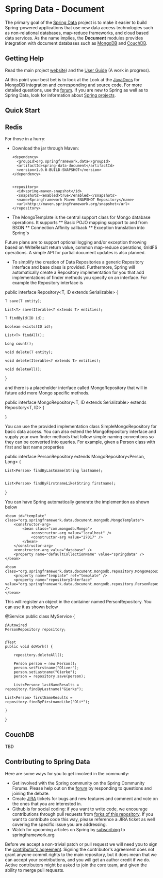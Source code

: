 Spring Data - Document
======================

The primary goal of the [Spring Data](http://www.springsource.org/spring-data) project is to make it easier to build Spring-powered applications that use new data access technologies such as non-relational databases, map-reduce frameworks, and cloud based data services.
As the name implies, the **Document** modules provides integration with document databases such as [MongoDB](http://www.mongodb.org/) and [CouchDB](http://couchdb.apache.org/).

Getting Help
------------

Read the main project [website](http://www.springsource.org/spring-data)) and the [User Guide](http://static.springsource.org/spring-data/datastore-keyvalue/snapshot-site/reference/html/) (A work in progress). 

At this point your best bet is to look at the Look at the [JavaDocs](http://static.springsource.org/spring-data/data-document/docs/1.0.0.BUILD-SNAPSHOT/spring-data-mongodb/apidocs/) for MongoDB integration and corresponding and source code. For more detailed questions, use the [forum](http://forum.springsource.org/forumdisplay.php?f=80). If you are new to Spring as well as to Spring Data, look for information about [Spring projects](http://www.springsource.org/projects). 

Quick Start
-----------

## Redis

For those in a hurry:


* Download the jar through Maven:

      <dependency>
        <groupId>org.springframework.data</groupId>
        <artifactId>spring-data-document</artifactId>
        <version>1.0.0-BUILD-SNAPSHOT</version>
      </dependency> 


      <repository>
        <id>spring-maven-snapshot</id>
        <snapshots><enabled>true</enabled></snapshots>
        <name>Springframework Maven SNAPSHOT Repository</name>
        <url>http://maven.springframework.org/snapshot</url>
      </repository> 


* The MongoTemplate is the central support class for Mongo database operations.  It supports
** Basic POJO mapping support to and from BSON
** Connection Affinity callback
** Exception translation into Spring's 

Future plans are to support optional logging and/or exception throwing based on WriteResult return value, common map-reduce operations, GridFS operations.  A simple API for partial document updates is also planned.

* To simplify the creation of Data Repositories a generic Repository interface and base class is provided.  Furthermore, Spring will automatically create a Repository implementation for you that add implementations of finder methods you specify on an interface.  For example the Repository interface is

public interface Repository<T, ID extends Serializable> {

    T save(T entity);

    List<T> save(Iterable<? extends T> entities);

    T findById(ID id);

    boolean exists(ID id);

    List<T> findAll();

    Long count();

    void delete(T entity);

    void delete(Iterable<? extends T> entities);

    void deleteAll();
}

and there is a placeholder interface called MongoRepository that will in future add more Mongo specific methods.

public interface MongoRepository<T, ID extends Serializable> extends
        Repository<T, ID> {

}

You can use the provided implementation class SimpleMongoRepository for basic data access.  You can also extend the MongoRepository interface and supply your own finder methods that follow simple naming conventions so they can be converted into queries.  For example, given a Person class with first and last name properties

public interface PersonRepository extends MongoRepository<Person, Long> {

    List<Person> findByLastname(String lastname);


    List<Person> findByFirstnameLike(String firstname);
}

You can have Spring automatically generate the implemention as shown below

	<bean id="template" class="org.springframework.data.document.mongodb.MongoTemplate">
		<constructor-arg>
			<bean class="com.mongodb.Mongo">
				<constructor-arg value="localhost" />
				<constructor-arg value="27017" />
			</bean>
		</constructor-arg>
		<constructor-arg value="database" />
		<property name="defaultCollectionName" value="springdata" />
	</bean>

	<bean class="org.springframework.data.document.mongodb.repository.MongoRepositoryFactoryBean">
		<property name="template" ref="template" />
		<property name="repositoryInterface" value="org.springframework.data.document.mongodb.repository.PersonRepository" />
	</bean>

This will register an object in the container named PersonRepository.  You can use it as shown below

@Service
public class MyService {

    @Autowired
    PersonRepository repository;


    @Test
    public void doWork() {

        repository.deleteAll();

        Person person = new Person();
        person.setFirstname("Oliver");
        person.setLastname("Gierke");
        person = repository.save(person);

        List<Person> lastNameResults = repository.findByLastname("Gierke");

	List<Person> firstNameResults = repository.findByFirstnameLike("Oli*");

    }
}


## CouchDB

TBD


Contributing to Spring Data
---------------------------

Here are some ways for you to get involved in the community:

* Get involved with the Spring community on the Spring Community Forums.  Please help out on the [forum](http://forum.springsource.org/forumdisplay.php?f=80) by responding to questions and joining the debate.
* Create [JIRA](https://jira.springframework.org/browse/DATADOC) tickets for bugs and new features and comment and vote on the ones that you are interested in.  
* Github is for social coding: if you want to write code, we encourage contributions through pull requests from [forks of this repository](http://help.github.com/forking/). If you want to contribute code this way, please reference a JIRA ticket as well covering the specific issue you are addressing.
* Watch for upcoming articles on Spring by [subscribing](http://www.springsource.org/node/feed) to springframework.org

Before we accept a non-trivial patch or pull request we will need you to sign the [contributor's agreement](https://support.springsource.com/spring_committer_signup).  Signing the contributor's agreement does not grant anyone commit rights to the main repository, but it does mean that we can accept your contributions, and you will get an author credit if we do.  Active contributors might be asked to join the core team, and given the ability to merge pull requests.
